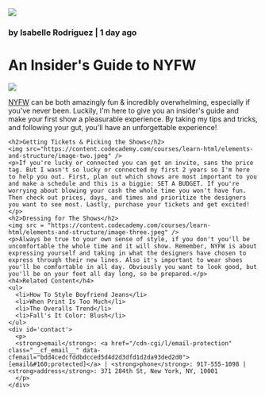 <!DOCTYPE html>
<html>
  <head>
    <title>
      Everyday with Isa
    </title>
  </head>
  
  <body>
    <a href='#contact'><img src ="https://content.codecademy.com/courses/learn-html/elements-and-structure/profile.jpg"/></a>
    <h3>by Isabelle Rodriguez | 1 day ago</h3>
    <h1>An Insider's Guide to NYFW</h1>
    <img src="https://content.codecademy.com/courses/learn-html/elements-and-structure/image-one.jpg" />
    <p><a href="https://en.wikipedia.org/wiki/New_York_Fashion_Week" target = "_blank">NYFW</a> can be both amazingly fun & incredibly overwhelming, especially if you've never been. Luckily, I'm here to give you an insider's guide and make your first show a pleasurable experience. By taking my tips and tricks, and following your gut, you'll have an unforgettable experience!</p>
    
    <h2>Getting Tickets & Picking the Shows</h2>
    <img src="https://content.codecademy.com/courses/learn-html/elements-and-structure/image-two.jpeg" />
    <p>If you're lucky or connected you can get an invite, sans the price tag. But I wasn't so lucky or connected my first 2 years so I'm here to help you out. First, plan out which shows are most important to you and make a schedule and this is a biggie: SET A BUDGET. If you're worrying about blowing your cash the whole time you won't have fun. Then check out prices, days, and times and prioritize the designers you want to see most. Lastly, purchase your tickets and get excited!</p>
    <h2>Dressing for The Shows</h2>
    <img src = "https://content.codecademy.com/courses/learn-html/elements-and-structure/image-three.jpeg" />
    <p>Always be true to your own sense of style, if you don't you'll be uncomfortable the whole time and it will show. Remember, NYFW is about expressing yourself and taking in what the designers have chosen to express through their new lines. Also it's important to wear shoes you'll be comfortable in all day. Obviously you want to look good, but you'll be on your feet all day long, so be prepared.</p>
    <h4>Related Content</h4>
    <ul>
      <li>How To Style Boyfriend Jeans</li>
      <li>When Print Is Too Much</li>
      <li>The Overalls Trend</li>
      <li>Fall's It Color: Blush</li>
    </ul>
    <div id='contact'>
      <p>
      <strong>email</strong>: <a href="/cdn-cgi/l/email-protection" class="__cf_email__" data-cfemail="bdd4cedcfddbdcced5d4d2d3dfd1d2da93ded2d0">[email&#160;protected]</a> | <strong>phone</strong>: 917-555-1098 | <strong>address</strong>: 371 284th St, New York, NY, 10001
      </p>
    </div>
  <script data-cfasync="false" src="/cdn-cgi/scripts/5c5dd728/cloudflare-static/email-decode.min.js"></script></body>
</html>
